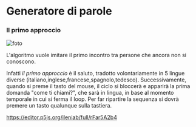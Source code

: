 # Generatore di parole

### Il primo approccio

![foto](https://github.com/ileniab/archive/blob/master/ileniab/P5.js%20Esercizi/1.%20Generatore%20di%20parole/primo%20approccio.PNG)

L'algoritmo vuole imitare il primo incontro tra persone che ancora non si conoscono. 

Infatti _il primo approccio_ è il saluto, tradotto volontariamente in 5 lingue diverse (italiano,inglese,francese,spagnolo,tedesco).
Successivamente, quando si preme il tasto del mouse, il ciclo si bloccerà e apparirà la prima domanda "come ti chiami?",
che sarà in lingua, in base al momento temporale in cui si ferma il loop.
Per far ripartire la sequenza si dovrà premere un tasto qualunque sulla tastiera.

https://editor.p5js.org/ileniab/full/rFar5A2b4
